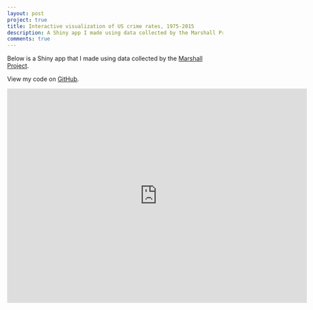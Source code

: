 ```yaml
---
layout: post
project: true
title: Interactive visualization of US crime rates, 1975-2015
description: A Shiny app I made using data collected by the Marshall Project.
comments: true
---
```


Below is a Shiny app that I made using data collected by the [Marshall Project](https://github.com/themarshallproject/city-crime).

View my code on [GitHub](https://github.com/laingdk/shiny_crime_data).

<iframe src="https://laingdk.shinyapps.io/shiny_crime_data/" style="border:none;width:700px;height:500px;"></iframe>



